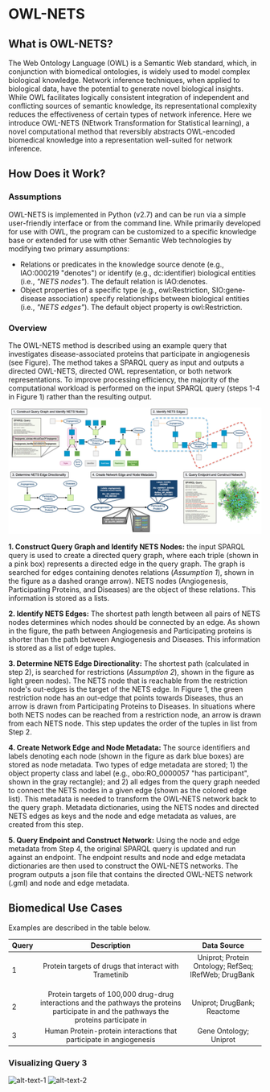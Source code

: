 # OWL-NETS
## What is OWL-NETS?

The Web Ontology Language (OWL) is a Semantic Web standard, which, in conjunction with biomedical ontologies, is widely used to model complex biological knowledge. Network inference techniques, when applied to biological data, have the potential to generate novel biological insights. While OWL facilitates logically consistent integration of independent and conflicting sources of semantic knowledge, its representational complexity reduces the effectiveness of certain types of network inference. Here we introduce OWL-NETS (NEtwork Transformation for Statistical learning), a novel computational method that reversibly abstracts OWL-encoded biomedical knowledge into a representation well-suited for network inference. 

## How Does it Work?
### Assumptions
OWL-NETS is implemented in Python (v2.7) and can be run via a simple user-friendly interface or from the command line. While primarily developed for use with OWL, the program can be customized to a specific knowledge base or extended for use with other Semantic Web technologies by modifying two primary assumptions:  
  * Relations or predicates in the knowledge source denote (e.g., IAO:000219 "denotes") or identify (e.g., dc:identifier) biological entities (i.e., *"NETS nodes"*). The default relation is IAO:denotes.  
  * Object properties of a specific type (e.g., owl:Restriction, SIO:gene-disease association) specify relationships between biological entities (i.e., *"NETS edges"*). The default object property is owl:Restriction.

### Overview
The OWL-NETS method is described using an example query that investigates disease-associated proteins that participate in angiogenesis (see Figure). The method takes a SPARQL query as input and outputs a directed OWL-NETS, directed OWL representation, or both network representations. To improve processing efficiency, the majority of the computational workload is performed on the input SPARQL query (steps 1-4 in Figure 1) rather than the resulting output.

<!-- <img src="https://github.com/callahantiff/owl-nets/blob/master/docs/images/Figure1.png" width="400"> -->
![ScreenShot](/images/Figure1.png)

**1. Construct Query Graph and Identify NETS Nodes:** the input SPARQL query is used to create a directed query graph, where each triple (shown in a pink box) represents a directed edge in the query graph. The graph is searched for edges containing denotes relations (*Assumption 1*), shown in the figure as a dashed orange arrow). NETS nodes (Angiogenesis, Participating Proteins, and Diseases) are the object of these relations. This information is stored as a lists.  

**2. Identify NETS Edges:** The shortest path length between all pairs of NETS nodes determines which nodes should be connected by an edge. As shown in the figure, the path between Angiogenesis and Participating proteins is shorter than the path between Angiogenesis and Diseases. This information is stored as a list of edge tuples.   

**3. Determine NETS Edge Directionality:** The shortest path (calculated in step 2), is searched for restrictions (*Assumption 2*), shown in the figure as light green nodes). The NETS node that is reachable from the restriction node's out-edges is the target of the NETS edge. In Figure 1, the green restriction node has an out-edge that points towards Diseases, thus an arrow is drawn from Participating Proteins to Diseases. In situations where both NETS nodes can be reached from a restriction node, an arrow is drawn from each NETS node. This step updates the order of the tuples in list from Step 2.  

**4. Create Network Edge and Node Metadata:** The source identifiers and labels denoting each node (shown in the figure as dark blue boxes) are stored as node metadata. Two types of edge metadata are stored; 1) the object property class and label (e.g., obo:RO\_0000057 "has participant", shown in the gray rectangle); and 2) all edges from the query graph needed to connect the NETS nodes in a given edge (shown as the colored edge list). This metadata is needed to transform the OWL-NETS network back to the query graph. Metadata dictionaries, using the NETS nodes and directed NETS edges as keys and the node and edge metadata as values, are created from this step.  

**5. Query Endpoint and Construct Network:** Using the node and edge metadata from Step 4, the original SPARQL query is updated and run against an endpoint. The endpoint results and node and edge metadata dictionaries are then used to construct the OWL-NETS networks. The program outputs a json file that contains the directed OWL-NETS network (.gml) and node and edge metadata.
  
## Biomedical Use Cases
Examples are described in the table below.

| Query | Description                                         | Data Source                  
| ----- |:------------------------------------------------:   |:----------------------------:|
| 1     | Protein targets of drugs that interact with Trametinib | Uniprot; Protein Ontology; RefSeq; IRefWeb; DrugBank    
| 2     | Protein targets of 100,000 drug-drug interactions and the pathways the proteins participate in and the pathways the proteins participate in | Uniprot; DrugBank; Reactome
| 3     | Human Protein-protein interactions that participate in angiogenesis | Gene Ontology; Uniprot       

### Visualizing Query 3

![alt-text-1](/images/OWL_Angiogenesis_network.png "OWL Representation of Query 3") ![alt-text-2](/images/NETS_Angiogenesis_network.png "OWL-NETS Representation of Query 3")







